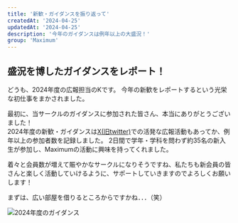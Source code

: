 ```yaml
---
title: '新歓・ガイダンスを振り返って'
createdAt: '2024-04-25'
updatedAt: '2024-04-25'
description: '今年のガイダンスは例年以上の大盛況！'
group: 'Maximum'
---
```


## 盛況を博したガイダンスをレポート！

どうも、2024年度の広報担当のKです。
今年の新歓をレポートするという光栄な初仕事をまかされました。

最初に、当サークルのガイダンスに参加された皆さん、本当にありがとうございました！  
2024年度の新歓・ガイダンスは[X(旧twitter)](https://twitter.com/Maximum03400346)での活発な広報活動もあってか、例年以上の参加者数を記録しました。
2日間で学年・学科を問わず約35名の新入生が参加し、Maximumの活動に興味を持ってくれました。

着々と会員数が増えて賑やかなサークルになりそうですね、私たちも新会員の皆さんと楽しく活動していけるように、サポートしていきますのでよろしくお願いします！

まずは、広い部屋を借りるところからですかね．．．（笑）

![2024年度のガイダンス](/images/guidance-news.png)